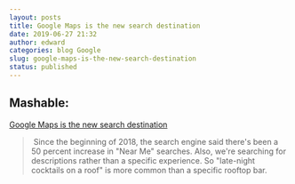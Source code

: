```yaml
---
layout: posts
title: Google Maps is the new search destination
date: 2019-06-27 21:32
author: edward
categories: blog Google
slug: google-maps-is-the-new-search-destination
status: published
---
```




## Mashable:





[Google Maps is the new search destination](http://﻿https://mashable.com/article/google-maps-business-search)  





>   
>  Since the beginning of 2018, the search engine said there's been a 50 percent increase in "Near Me" searches. Also, we're searching for descriptions rather than a specific experience. So "late-night cocktails on a roof" is more common than a specific rooftop bar. 






